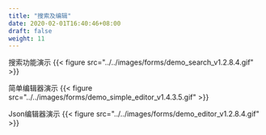 ```yaml
---
title: "搜索及编辑"
date: 2020-02-01T16:40:46+08:00
draft: false
weight: 11
---
```


搜索功能演示
{{< figure src="../../images/forms/demo_search_v1.2.8.4.gif" >}}

简单编辑器演示
{{< figure src="../../images/forms/demo_simple_editor_v1.4.3.5.gif" >}}

Json编辑器演示
{{< figure src="../../images/forms/demo_editor_v1.2.8.4.gif" >}}